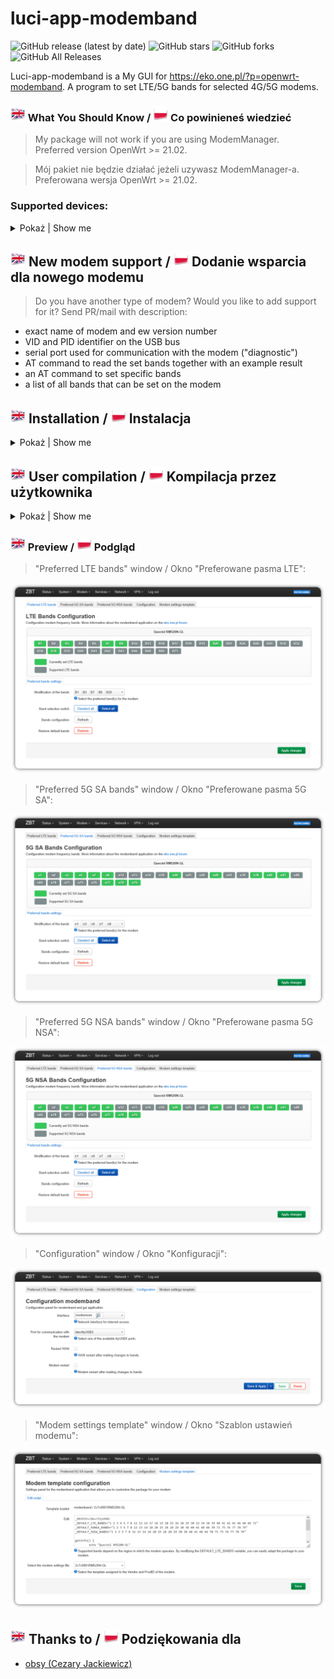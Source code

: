 # luci-app-modemband

![GitHub release (latest by date)](https://img.shields.io/github/v/release/4IceG/luci-app-modemband?style=flat-square)
![GitHub stars](https://img.shields.io/github/stars/4IceG/luci-app-modemband?style=flat-square)
![GitHub forks](https://img.shields.io/github/forks/4IceG/luci-app-modemband?style=flat-square)
![GitHub All Releases](https://img.shields.io/github/downloads/4IceG/luci-app-modemband/total)

Luci-app-modemband is a My GUI for https://eko.one.pl/?p=openwrt-modemband. A program to set LTE/5G bands for selected 4G/5G modems.

### <img src="https://raw.githubusercontent.com/4IceG/Personal_data/master/dooffy_design_icons_EU_flags_United_Kingdom.png" height="24"> What You Should Know / <img src="https://raw.githubusercontent.com/4IceG/Personal_data/master/dooffy_design_icons_EU_flags_Poland.png" height="24"> Co powinieneś wiedzieć
> My package will not work if you are using ModemManager.   
> Preferred version OpenWrt >= 21.02.

> Mój pakiet nie będzie działać jeżeli uzywasz ModemManager-a.   
> Preferowana wersja OpenWrt >= 21.02.


### Supported devices:

<details>
   <summary>Pokaż | Show me</summary>


``` bash
- BroadMobi BM806U
- Dell DW5821e Snapdragon X20 LTE (Foxconn T77W968)
- Fibocom FM350-GL
- Fibocom L850-GL
- Fibocom L850-GL in mbim mode
- Fibocom L860-GL
- HP lt4112 (Huawei ME906E)
- HP lt4220 (Foxconn T77W676)
- HP lt4220 (Foxconn T77W676) in mbim mode
- Huawei (various models) in serial mode
  - Huawei E3272/E3372/E3276
  - Huawei ME906E
  - Huawei ME906s
  - Huawei ME909s-120
  - Huawei ME909s-821
  - Huawei ME909s-821a
  - Huawei ME909u-521
- Quectel EC20
- Quectel EC25
- Quectel EG06-E
- Quectel EG18-EA
- Quectel EM12-G
- Quectel EM160R-GL
- Quectel EP06-E
- Quectel RG500Q-EA
- Quectel RG502Q-EA
- Quectel RM500Q-GL
- Quectel RM500U-CNV
- Quectel RM502Q-AE
- Quectel RM502Q-GL
- Quectel RM505Q-AE
- Quectel RM520N-GL
- Sierra Wireless EM7455/MC7455/DW5811e
- SIMCOM SIM8200EA-M2
- Telit LM940
- Telit LN940 (Foxconn T77W676)
- Telit LN940 (Foxconn T77W676) in mbim mode
- Telit LN960 (Foxconn T77W968)
- Telit LN960
- Yuge CLM920 NC_5
- ZTE MF286 (router)
- ZTE MF286A (router)
- ZTE MF286D (router)
- ZTE MF286R (router)
- ZTE MF289R (router)

```
</details>

## <img src="https://raw.githubusercontent.com/4IceG/Personal_data/master/dooffy_design_icons_EU_flags_United_Kingdom.png" height="24"> New modem support / <img src="https://raw.githubusercontent.com/4IceG/Personal_data/master/dooffy_design_icons_EU_flags_Poland.png" height="24"> Dodanie wsparcia dla nowego modemu
> Do you have another type of modem? Would you like to add support for it?
Send PR/mail with description:
- exact name of modem and ew version number
- VID and PID identifier on the USB bus
- serial port used for communication with the modem ("diagnostic")
- AT command to read the set bands together with an example result
- an AT command to set specific bands
- a list of all bands that can be set on the modem

## <img src="https://raw.githubusercontent.com/4IceG/Personal_data/master/dooffy_design_icons_EU_flags_United_Kingdom.png" height="24"> Installation / <img src="https://raw.githubusercontent.com/4IceG/Personal_data/master/dooffy_design_icons_EU_flags_Poland.png" height="24"> Instalacja

<details>
   <summary>Pokaż | Show me</summary>

#### Package dependencies for conventional modems.
Modem drivers are required for proper operation.
``` bash
opkg install kmod-usb-serial kmod-usb-serial-option sms-tool
```
The sms-tool package is available in the OpenWrt Master repository.

#### Step 1a. Install sms-tool from Master (Only the current snapshot image).
``` bash
opkg update
opkg install sms-tool
```

#### Step 1b. Download the sms-tool package and install manualy (For older stable version images).

   #### To install the sms-tool package, we need to know the architecture name for router.

<details>
   <summary>Pokaż jak znaleźć architekturę routera | Show how to find a router architecture.</summary>
   

   
   > For example, we are looking for sms-tool for Zbtlink router ZBT-WE3526.   
   
   #### Step 1.
   > We go to the page and enter the name of our router.  
   https://firmware-selector.openwrt.org/
   
   
   #### Step 2.
   > Click on the folder icon and go to the image download page.   
   
   ![](https://github.com/4IceG/Personal_data/blob/master/OpenWrt%20Firmware%20Selector.png?raw=true)
   
   > It should take us to a page   
   https://downloads.openwrt.org/snapshots/targets/ramips/mt7621/
   
   #### Step 3.
   > Then go into the "packages" folder at the bottom of the page.   
   https://downloads.openwrt.org/snapshots/targets/ramips/mt7621/packages/
   
   > We check what the architecture name is for our router. All packets have names ending in mipsel_24kc.ipk, so the architecture we are looking for is mipsel_24kc.
   

</details>

#### Example of sms-tool installation using the command line.
> In the link below, replace ```*architecture*``` with the architecture of your router, e.g. arm_cortex-a7_neon-vfpv4, mipsel_24kc.

``` bash
wget https://downloads.openwrt.org/snapshots/packages/*architecture*/packages/sms-tool_2022-03-21-f07699ab-1_*architecture*.ipk -O /tmp/sms-tool_2022-03-21.ipk
opkg install /tmp/sms-tool_2022-03-21.ipk
```

#### Another way is to download the package manually.
> To do this, we go to the page.   
https://downloads.openwrt.org/snapshots/packages/

> We choose our architecture, e.g. arm_cortex-a7_neon-vfpv4, mipsel_24kc.   
https://downloads.openwrt.org/snapshots/packages/mipsel_24kc/

> Go to the "packages" folder.   
https://downloads.openwrt.org/snapshots/packages/mipsel_24kc/packages/

> Looking for "sms-tool_2022-03-21". We can use search by using Ctr + F and typing "sms-tool".
Save the package to your computer for further installation on the router.

#### Step 2. Add my repository (https://github.com/4IceG/Modem-extras) to the image and follow the commands.
``` bash
opkg update
opkg install luci-app-modemband
```
For images downloaded from eko.one.pl.
Installation procedure is similar, only there is no need to manually download the sms-tool package.
  
</details>

## <img src="https://raw.githubusercontent.com/4IceG/Personal_data/master/dooffy_design_icons_EU_flags_United_Kingdom.png" height="24"> User compilation / <img src="https://raw.githubusercontent.com/4IceG/Personal_data/master/dooffy_design_icons_EU_flags_Poland.png" height="24"> Kompilacja przez użytkownika

<details>
   <summary>Pokaż | Show me</summary>

``` bash
#The package can be added to Openwrt sources in two ways:

cd feeds/luci/applications/
git clone https://github.com/4IceG/luci-app-modemband.git
cd ../../..
./scripts/feeds update -a; ./scripts/feeds install -a
make menuconfig

or e.g.

cd packages/
git clone https://github.com/4IceG/luci-app-modemband.git
git pull
make package/symlinks
make menuconfig

You may need to correct the file paths and the number of folders to look like this:
feeds/luci/applications/luci-app-modemband/Makefile
or
packages/luci-app-modemband/Makefile

Then you can compile the packages one by one, an example command:
make V=s -j1 feeds/luci/applications/luci-app-modemband/compile
```
</details>

### <img src="https://raw.githubusercontent.com/4IceG/Personal_data/master/dooffy_design_icons_EU_flags_United_Kingdom.png" height="24"> Preview / <img src="https://raw.githubusercontent.com/4IceG/Personal_data/master/dooffy_design_icons_EU_flags_Poland.png" height="24"> Podgląd

> "Preferred LTE bands" window / Okno "Preferowane pasma LTE":

![](https://github.com/4IceG/Personal_data/blob/master/zrzuty/modemband/modemband-lte.png?raw=true)

> "Preferred 5G SA bands" window / Okno "Preferowane pasma 5G SA":

![](https://github.com/4IceG/Personal_data/blob/master/zrzuty/modemband/modemband-5gsa.png?raw=true)

> "Preferred 5G NSA bands" window / Okno "Preferowane pasma 5G NSA":

![](https://github.com/4IceG/Personal_data/blob/master/zrzuty/modemband/modemband-5gnsa.png?raw=true)

> "Configuration" window / Okno "Konfiguracji":

![](https://github.com/4IceG/Personal_data/blob/master/zrzuty/modemband/modemband-config.png?raw=true)

> "Modem settings template" window / Okno "Szablon ustawień modemu":

![](https://github.com/4IceG/Personal_data/blob/master/zrzuty/modemband/modemband-template.png?raw=true)


## <img src="https://raw.githubusercontent.com/4IceG/Personal_data/master/dooffy_design_icons_EU_flags_United_Kingdom.png" height="24"> Thanks to / <img src="https://raw.githubusercontent.com/4IceG/Personal_data/master/dooffy_design_icons_EU_flags_Poland.png" height="24"> Podziękowania dla
- [obsy (Cezary Jackiewicz)](https://github.com/obsy)
